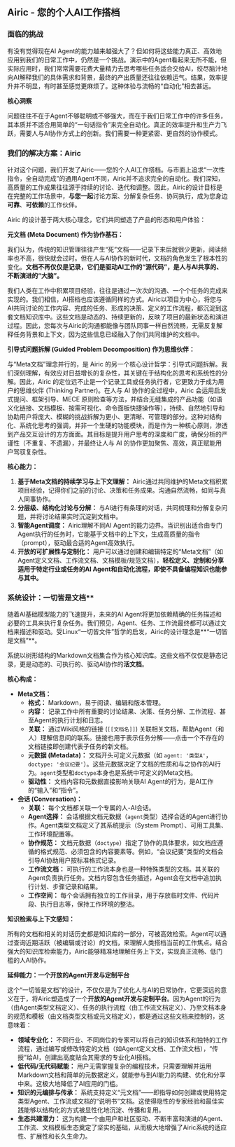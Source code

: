 ## Airic - 您的个人AI工作搭档

### 面临的挑战

有没有觉得现在AI Agent的能力越来越强大了？但如何将这些能力真正、高效地应用到我们的日常工作中，仍然是一个挑战。演示中的Agent看起来无所不能，但实际应用时，我们常常需要花费大量精力去思考哪些任务适合交给AI，绞尽脑汁地向AI解释我们的具体需求和背景，最终的产出质量还往往依赖运气。结果，效率提升并不明显，有时甚至感觉更麻烦了。这种体验与流畅的“自动化”相去甚远。

**核心洞察**

问题往往不在于Agent不够聪明或不够强大，而在于我们日常工作中的许多任务，其本质并不适合用简单的“一句话指令”来完全自动化。真正的效率提升和生产力飞跃，需要人与AI协作方式上的创新。我们需要一种更紧密、更自然的协作模式。

### 我们的解决方案：Airic

针对这个问题，我们开发了Airic——您的个人AI工作搭档。与市面上追求“一次性指令，全自动完成”的通用Agent不同，Airic并不追求完全的自动化。我们深知，高质量的工作成果往往源于持续的讨论、迭代和调整。因此，Airic的设计目标是在完整的工作场景中，**与您一起**讨论方案、分解复杂任务、协同执行，成为您身边**可靠**、**可依赖**的工作伙伴。

Airic 的设计基于两大核心理念，它们共同塑造了产品的形态和用户体验：

**元文档 (Meta Document) 作为协作基石：**

我们认为，传统的知识管理往往产生“死”文档——记录下来后就很少更新，阅读频率也不高，很快就会过时。但在人与AI协作的新时代，文档的角色发生了根本性的变化。**文档不再仅仅是记录，它们是驱动AI工作的“源代码”，是人与AI共享的、不断演进的“大脑”。**

我们人类在工作中积累项目经验，往往是通过一次次的沟通、一个个任务的完成来实现的。我们相信，AI搭档也应该遵循同样的方式。Airic以项目为中心，将您与AI共同讨论的工作内容、完成的任务、形成的决策、定义的工作流程，都沉淀到这套文档知识库中。这些文档是动态的、持续更新的，反映了项目的最新状态和演进过程。因此，您每次与Airic的沟通都能像与团队同事一样自然流畅，无需反复解释任务背景和上下文，因为这些信息已经融入了你们共同维护的文档中。

**引导式问题拆解 (Guided Problem Decomposition) 作为思维伙伴：**

与“Meta文档”理念并行的，是 Airic 的另一个核心设计哲学：引导式问题拆解。我们深刻理解，有效应对日益增长的复杂性，其关键在于结构化的思考和系统性的分解。因此，Airic 的定位远不止是一个记录工具或任务执行者，它更致力于成为用户的思维伙伴 (Thinking Partner)。在人与 AI 协作的全过程中，Airic 会运用启发式提问、框架引导、MECE 原则检查等方法，并结合无缝集成的产品功能（如语义化链接、文档模板、按需可视化、命令面板快捷操作等），持续、自然地引导和协助用户将庞大、模糊的挑战拆解为更小、更清晰、可管理的部分。这种对结构化、系统化思考的强调，并非一个生硬的功能模块，而是作为一种核心原则，渗透到产品交互设计的方方面面。其目标是提升用户思考的深度和广度，确保分析的严谨性（不重复、不遗漏），并最终让人与 AI 的协作更加聚焦、高效，真正赋能用户驾驭复杂性。

**核心能力：**

1.  **基于Meta文档的持续学习与上下文理解：** Airic通过共同维护的Meta文档积累项目经验，记得你们之前的讨论、决策和任务成果。沟通自然流畅，如同与真人同事协作。
2.  **分层级、结构化讨论与分解：** 与AI进行有条理的对话，共同梳理和分解复杂问题，并将讨论结果实时沉淀到文档中。
3.  **智能Agent调度：** Airic理解不同AI Agent的能力边界。当识别出适合由专门Agent执行的任务时，它能基于文档中的上下文，生成高质量的指令（prompt），驱动最合适的Agent高效执行。
4.  **开放的可扩展性与定制化：** 用户可以通过创建和编辑特定的“Meta文档”（如Agent定义文档、工作流文档、文档模板/规范文档），**轻松定义、定制和分享适用于特定行业或任务的AI Agent和自动化流程，即使不具备编程知识也能参与其中。**


### 系统设计：一切皆是文档**

随着AI基础模型能力的飞速提升，未来的AI Agent将更加依赖精确的任务描述和必要的工具来执行复杂任务。我们预见，Agent、任务、工作流最终都可以通过文档来描述和驱动。受Linux“一切皆文件”哲学的启发，Airic的设计理念是**“一切皆是文档”**。

系统以树形结构的Markdown文档集合作为核心知识库。这些文档不仅仅是静态记录，更是动态的、可执行的、驱动AI协作的**活文档**。

**核心构成：**

* **Meta文档：**
    * **格式：** Markdown，易于阅读、编辑和版本管理。
    * **内容：** 记录工作中所有重要的讨论结果、决策、任务分解、工作流程、甚至Agent的执行计划和日志。
    * **关联：** 通过Wiki风格的链接 (`[[文档名]]`) 关联相关文档，帮助Agent（和人）理解信息间的联系。链接也用于表示任务分解——点击一个不存在的文档链接即创建代表子任务的新文档。
    * **元数据 (Metadata)：** 文档开头可定义元数据（如 `agent: '类型A'`，`doctype: '会议纪要'`）。这些元数据决定了文档的性质和与之协作的AI行为。`agent`类型和`doctype`本身也是系统中可定义的Meta文档。
    * **驱动性：** 文档内容和元数据直接影响关联AI Agent的行为，是AI工作的“输入”和“指令”。
* **会话 (Conversation)：**
    * **关联：** 每个文档都关联一个专属的人-AI会话。
    * **Agent选择：** 会话根据文档元数据（`agent`类型）选择合适的Agent进行协作。Agent类型文档定义了其系统提示（System Prompt）、可用工具集、工作环境配置等。
    * **协作规范：** 文档元数据（`doctype`）指定了协作的具体要求，如文档应遵循的格式规范、必须包含的内容要素等。例如，“会议纪要”类型的文档会引导AI协助用户按标准格式记录。
    * **工作流文档：** 可执行的工作流本身也是一种特殊类型的文档。其关联的Agent负责执行任务。文档内容包含任务描述，Agent会在文档中追加执行计划、步骤记录和结果。
    * **工作空间：** 每个会话拥有独立的工作目录，用于存放临时文件、代码片段、执行日志等，保持工作环境的整洁。

**知识检索与上下文感知：**

所有的文档和相关的对话历史都是知识库的一部分，可被高效检索。Agent可以通过查询近期活跃（被编辑或讨论）的文档，来理解人类搭档当前的工作焦点。结合强大的知识库检索能力，Airic能够精准地理解任务上下文，实现真正流畅、低门槛的人AI协作。

**延伸能力：一个开放的Agent开发与定制平台**

这个“一切皆是文档”的设计，不仅仅是为了优化人与AI的日常协作，它更深远的意义在于，将Airic塑造成了一个**开放的Agent开发与定制平台**。因为Agent的行为（由Agent类型文档定义）、任务的执行流程（由工作流文档定义）、乃至文档本身的规范和模板（由文档类型文档或元文档定义），都是通过这些文档来控制的，这意味着：

* **领域专业化：** 不同行业、不同岗位的专家可以将自己的知识体系和独特的工作流程，通过编写或修改特定的文档（如Agent定义文档、工作流文档），“传授”给AI，创建出高度贴合其需求的专业化AI搭档。
* **低代码/无代码赋能：** 用户无需掌握复杂的编程技术，只需要理解并运用Markdown文档和简单的元数据定义，就能参与到AI能力的构建、优化和分享中来。这极大地降低了AI应用的门槛。
* **知识的元编排与传承：** 系统支持定义“元文档”——即指导如何创建或使用特定类型Agent、工作流或文档的“说明书”文档。这使得隐性的专家经验和最佳实践能够以结构化的方式被显性化地沉淀、传播和复用。
* **生态共建潜力：** 这为构建一个由用户和社区驱动、不断丰富和演进的Agent、工作流、文档模板生态奠定了坚实的基础，从而极大地增强了Airic系统的适应性、扩展性和长久生命力。
